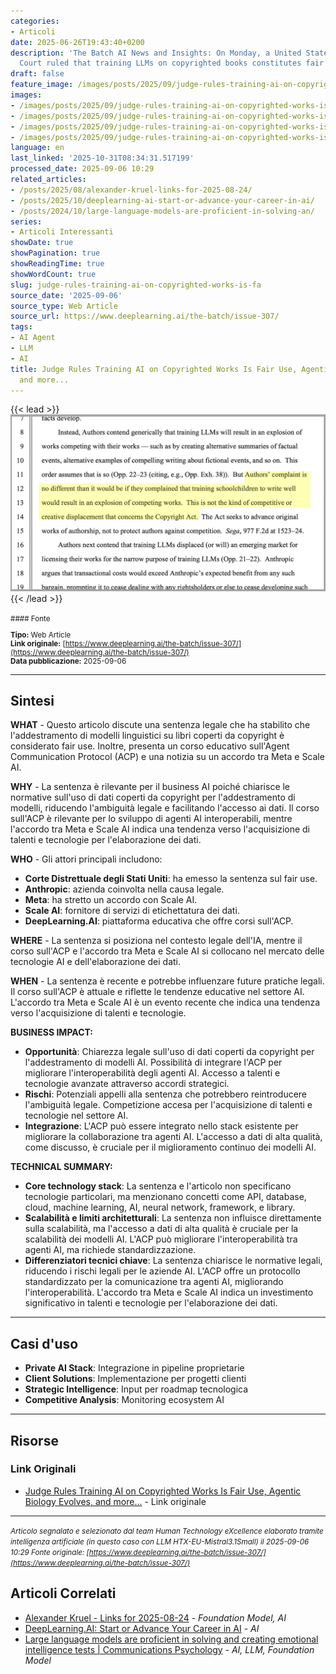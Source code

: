 ```yaml
---
categories:
- Articoli
date: 2025-06-26T19:43:40+0200
description: 'The Batch AI News and Insights: On Monday, a United States District
  Court ruled that training LLMs on copyrighted books constitutes fair use.'
draft: false
feature_image: /images/posts/2025/09/judge-rules-training-ai-on-copyrighted-works-is-fair-use-featured.webp
images:
- /images/posts/2025/09/judge-rules-training-ai-on-copyrighted-works-is-fair-use-featured.webp
- /images/posts/2025/09/judge-rules-training-ai-on-copyrighted-works-is-fair-use-4.webp
- /images/posts/2025/09/judge-rules-training-ai-on-copyrighted-works-is-fair-use-5.webp
- /images/posts/2025/09/judge-rules-training-ai-on-copyrighted-works-is-fair-use-6.webp
language: en
last_linked: '2025-10-31T08:34:31.517199'
processed_date: 2025-09-06 10:29
related_articles:
- /posts/2025/08/alexander-kruel-links-for-2025-08-24/
- /posts/2025/10/deeplearning-ai-start-or-advance-your-career-in-ai/
- /posts/2024/10/large-language-models-are-proficient-in-solving-an/
series:
- Articoli Interessanti
showDate: true
showPagination: true
showReadingTime: true
showWordCount: true
slug: judge-rules-training-ai-on-copyrighted-works-is-fa
source_date: '2025-09-06'
source_type: Web Article
source_url: https://www.deeplearning.ai/the-batch/issue-307/
tags:
- AI Agent
- LLM
- AI
title: Judge Rules Training AI on Copyrighted Works Is Fair Use, Agentic Biology Evolves,
  and more...
---
```


{{< lead >}}
![Featured image](/images/posts/2025/09/judge-rules-training-ai-on-copyrighted-works-is-fair-use-featured.webp)
{{< /lead >}}

<small>
#### Fonte

**Tipo:** Web Article  
**Link originale:** [https://www.deeplearning.ai/the-batch/issue-307/](https://www.deeplearning.ai/the-batch/issue-307/)  
**Data pubblicazione:** 2025-09-06

</small>

---

## Sintesi

**WHAT** - Questo articolo discute una sentenza legale che ha stabilito che l'addestramento di modelli linguistici su libri coperti da copyright è considerato fair use. Inoltre, presenta un corso educativo sull'Agent Communication Protocol (ACP) e una notizia su un accordo tra Meta e Scale AI.

**WHY** - La sentenza è rilevante per il business AI poiché chiarisce le normative sull'uso di dati coperti da copyright per l'addestramento di modelli, riducendo l'ambiguità legale e facilitando l'accesso ai dati. Il corso sull'ACP è rilevante per lo sviluppo di agenti AI interoperabili, mentre l'accordo tra Meta e Scale AI indica una tendenza verso l'acquisizione di talenti e tecnologie per l'elaborazione dei dati.

**WHO** - Gli attori principali includono:
  - **Corte Distrettuale degli Stati Uniti**: ha emesso la sentenza sul fair use.
  - **Anthropic**: azienda coinvolta nella causa legale.
  - **Meta**: ha stretto un accordo con Scale AI.
  - **Scale AI**: fornitore di servizi di etichettatura dei dati.
  - **DeepLearning.AI**: piattaforma educativa che offre corsi sull'ACP.

**WHERE** - La sentenza si posiziona nel contesto legale dell'IA, mentre il corso sull'ACP e l'accordo tra Meta e Scale AI si collocano nel mercato delle tecnologie AI e dell'elaborazione dei dati.

**WHEN** - La sentenza è recente e potrebbe influenzare future pratiche legali. Il corso sull'ACP è attuale e riflette le tendenze educative nel settore AI. L'accordo tra Meta e Scale AI è un evento recente che indica una tendenza verso l'acquisizione di talenti e tecnologie.

**BUSINESS IMPACT:**
- **Opportunità**: Chiarezza legale sull'uso di dati coperti da copyright per l'addestramento di modelli AI. Possibilità di integrare l'ACP per migliorare l'interoperabilità degli agenti AI. Accesso a talenti e tecnologie avanzate attraverso accordi strategici.
- **Rischi**: Potenziali appelli alla sentenza che potrebbero reintroducere l'ambiguità legale. Competizione accesa per l'acquisizione di talenti e tecnologie nel settore AI.
- **Integrazione**: L'ACP può essere integrato nello stack esistente per migliorare la collaborazione tra agenti AI. L'accesso a dati di alta qualità, come discusso, è cruciale per il miglioramento continuo dei modelli AI.

**TECHNICAL SUMMARY:**
- **Core technology stack**: La sentenza e l'articolo non specificano tecnologie particolari, ma menzionano concetti come API, database, cloud, machine learning, AI, neural network, framework, e library.
- **Scalabilità e limiti architetturali**: La sentenza non influisce direttamente sulla scalabilità, ma l'accesso a dati di alta qualità è cruciale per la scalabilità dei modelli AI. L'ACP può migliorare l'interoperabilità tra agenti AI, ma richiede standardizzazione.
- **Differenziatori tecnici chiave**: La sentenza chiarisce le normative legali, riducendo i rischi legali per le aziende AI. L'ACP offre un protocollo standardizzato per la comunicazione tra agenti AI, migliorando l'interoperabilità. L'accordo tra Meta e Scale AI indica un investimento significativo in talenti e tecnologie per l'elaborazione dei dati.

---

## Casi d'uso

- **Private AI Stack**: Integrazione in pipeline proprietarie
- **Client Solutions**: Implementazione per progetti clienti
- **Strategic Intelligence**: Input per roadmap tecnologica
- **Competitive Analysis**: Monitoring ecosystem AI

---



## Risorse

### Link Originali
- [Judge Rules Training AI on Copyrighted Works Is Fair Use, Agentic Biology Evolves, and more...](https://www.deeplearning.ai/the-batch/issue-307/) - Link originale


---

*<small>Articolo segnalato e selezionato dal team Human Technology eXcellence elaborato tramite intelligenza artificiale (in questo caso con LLM HTX-EU-Mistral3.1Small) il 2025-09-06 10:29
Fonte originale: [https://www.deeplearning.ai/the-batch/issue-307/](https://www.deeplearning.ai/the-batch/issue-307/)</small>*

## Articoli Correlati

- [Alexander Kruel - Links for 2025-08-24](/posts/2025/08/alexander-kruel-links-for-2025-08-24/) - *Foundation Model, AI*
- [DeepLearning.AI: Start or Advance Your Career in AI](/posts/2025/10/deeplearning-ai-start-or-advance-your-career-in-ai/) - *AI*
- [Large language models are proficient in solving and creating emotional intelligence tests | Communications Psychology](/posts/2024/10/large-language-models-are-proficient-in-solving-an/) - *AI, LLM, Foundation Model*